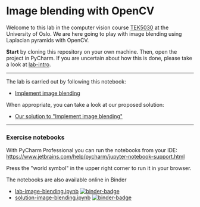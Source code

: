 # Image blending with OpenCV
Welcome to this lab in the computer vision course [TEK5030](https://www.uio.no/studier/emner/matnat/its/TEK5030/) at the University of Oslo.
We are here going to play with image blending using Laplacian pyramids with OpenCV.

**Start** by cloning this repository on your own machine. 
Then, open the project in PyCharm.
If you are uncertain about how this is done, please take a look at [lab-intro](https://github.com/tek5030/lab-intro/blob/master/py/lab-guide/1-open-project-in-pycharm.md).

---

The lab is carried out by following this notebook:
- [Implement image blending](lab-image-blending.ipynb)

When appropriate, you can take a look at our proposed solution:
- [Our solution to "Implement image blending"](solution-image-blending.ipynb)

---

### Exercise notebooks
With PyCharm Professional you can run the notebooks from your IDE:\
https://www.jetbrains.com/help/pycharm/jupyter-notebook-support.html

Press the "world symbol" in the upper right corner to run it in your browser.

The notebooks are also available online in Binder
- [lab-image-blending.ipynb][binder-lab] [![binder-badge]][binder-lab]
- [solution-image-blending.ipynb][binder-solution] [![binder-badge]][binder-solution]

[binder-badge]: https://mybinder.org/badge_logo.svg
[binder-lab]: https://mybinder.org/v2/gh/tek5030/lab-image-blending-py/master?filepath=lab-image-blending.ipynb
[binder-solution]: https://mybinder.org/v2/gh/tek5030/lab-image-blending-py/master?filepath=solution-image-blending.ipynb
